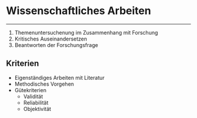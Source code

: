 # Wissenschaftliches Arbeiten
___
1. Themenuntersuchenung im Zusammenhang mit Forschung
2. Kritisches Auseinandersetzen
3. Beantworten der Forschungsfrage

## Kriterien
- Eigenständiges Arbeiten mit Literatur
- Methodisches Vorgehen
- Gütekriterien
	- Validität
	- Reliabilität
	- Objektivität